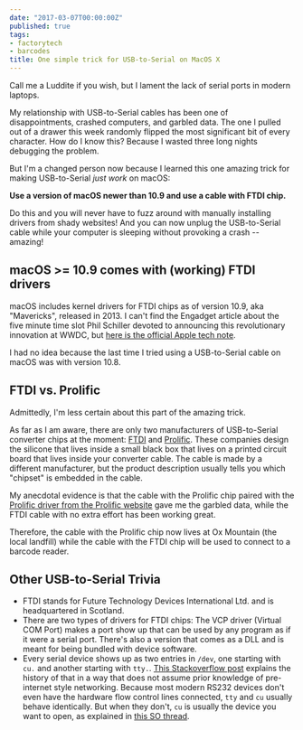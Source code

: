 ```yaml
---
date: "2017-03-07T00:00:00Z"
published: true
tags:
- factorytech
- barcodes
title: One simple trick for USB-to-Serial on MacOS X
---
```


Call me a Luddite if you wish, but I lament the lack of serial ports in modern laptops.

My relationship with USB-to-Serial cables has been one of disappointments, crashed computers, and garbled data. The one I pulled out of a drawer this week randomly flipped the most significant bit of every character. How do I know this? Because I wasted three long nights debugging the problem.

But I'm a changed person now because I learned this one amazing trick for making USB-to-Serial _just work_ on macOS:

**Use a version of macOS newer than 10.9 and use a cable with FTDI chip.**

Do this and you will never have to fuzz around with manually installing drivers from shady websites! And you can now unplug the USB-to-Serial cable while your computer is sleeping without provoking a crash -- amazing!

## macOS >= 10.9 comes with (working) FTDI drivers

macOS includes kernel drivers for FTDI chips as of version 10.9, aka "Mavericks", released in 2013. I can't find the Engadget article about the five minute time slot Phil Schiller devoted to announcing this revolutionary innovation at WWDC, but [here is the official Apple tech note](https://developer.apple.com/library/content/technotes/tn2315/_index.html).

I had no idea because the last time I tried using a USB-to-Serial cable on macOS was with version 10.8.


## FTDI vs. Prolific

Admittedly, I'm less certain about this part of the amazing trick.

As far as I am aware, there are only two manufacturers of USB-to-Serial converter chips at the moment: [FTDI](http://www.ftdichip.com/) and [Prolific](http://www.prolific.com.tw/). These companies design the silicone that lives inside a small black box that lives on a printed circuit board that lives inside your converter cable. The cable is made by a different manufacturer, but the product description usually tells you which "chipset" is embedded in the cable.

My anecdotal evidence is that the cable with the Prolific chip paired with the [Prolific driver from the Prolific website](http://www.prolific.com.tw/us/showproduct.aspx?p_id=229&pcid=41) gave me the garbled data, while the FTDI cable with no extra effort has been working great.

Therefore, the cable with the Prolific chip now lives at Ox Mountain (the local landfill) while the cable with the FTDI chip will be used to connect to a barcode reader.


## Other USB-to-Serial Trivia

* FTDI stands for Future Technology Devices International Ltd. and is headquartered in Scotland.
* There are two types of drivers for FTDI chips: The VCP driver (Virtual COM Port) makes a port show up that can be used by any program as if it were a serial port. There's also a version that comes as a DLL and is meant for being bundled with device software.
* Every serial device shows up as two entries in `/dev`, one starting with `cu.` and another starting with `tty.`. [This Stackoverflow post](http://stackoverflow.com/questions/8632586/macos-whats-the-difference-between-dev-tty-and-dev-cu) explains the history of that in a way that does not assume prior knowledge of pre-internet style networking. Because most modern RS232 devices don't even have the hardware flow control lines connected, `tty` and `cu` usually behave identically. But when they don't, `cu` is usually the device you want to open, as explained in [this SO thread](http://stackoverflow.com/questions/26498582/opening-a-serial-port-on-os-x-hangs-forever-without-o-nonblock-flag).

